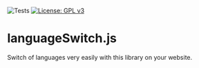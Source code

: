 ![Tests](https://github.com/MoisesOliveira/languageSwitch.js/actions/workflows/node.js.yml/badge.svg)
[![License: GPL v3](https://img.shields.io/badge/License-GPLv3-blue.svg)](https://www.gnu.org/licenses/gpl-3.0)



# languageSwitch.js
Switch of languages very easily with this library on your website.
